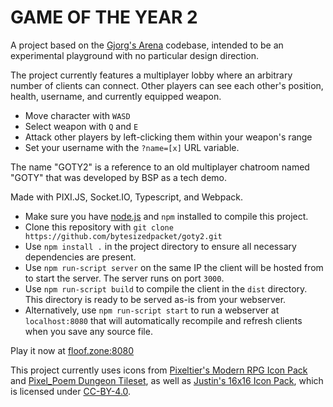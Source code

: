 # GAME OF THE YEAR 2

A project based on the [Gjorg's Arena](https://github.com/bytesizedpacket/arena) codebase, intended to be an experimental playground with no particular design direction.

The project currently features a multiplayer lobby where an arbitrary number of clients can connect. Other players can see each other's position, health, username, and currently equipped weapon.

- Move character with `WASD`
- Select weapon with `Q` and `E`
- Attack other players by left-clicking them within your weapon's range
- Set your username with the `?name=[x]` URL variable.

The name "GOTY2" is a reference to an old multiplayer chatroom named "GOTY" that was developed by BSP as a tech demo.

Made with PIXI.JS, Socket.IO, Typescript, and Webpack.

- Make sure you have [node.js](https://nodejs.org/en/download/) and `npm` installed to compile this project.
- Clone this repository with `git clone https://github.com/bytesizedpacket/goty2.git`
- Use `npm install .` in the project directory to ensure all necessary dependencies are present.
- Use `npm run-script server` on the same IP the client will be hosted from to start the server. The server runs on port `3000`.
- Use `npm run-script build` to compile the client in the `dist` directory. This directory is ready to be served as-is from your webserver.
- Alternatively, use `npm run-script start` to run a webserver at `localhost:8080` that will automatically recompile and refresh clients when you save any source file.

Play it now at [floof.zone:8080](http://floof.zone:8080)

This project currently uses icons from [Pixeltier's Modern RPG Icon Pack](https://pixeltier.itch.io/pixeltiers-modern-rpg-icon-set) and [Pixel_Poem Dungeon Tileset](https://pixel-poem.itch.io/dungeon-assetpuck), as well as [Justin's 16x16 Icon Pack](https://zeromatrix.itch.io/rpgiab-icons), which is licensed under [CC-BY-4.0](https://creativecommons.org/licenses/by/4.0/).
